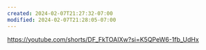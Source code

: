 ```yaml
---
created: 2024-02-07T21:27:32-07:00
modified: 2024-02-07T21:28:05-07:00
---
```


https://youtube.com/shorts/DF_FkTOAIXw?si=K5QPeW6-1fb_UdHx
